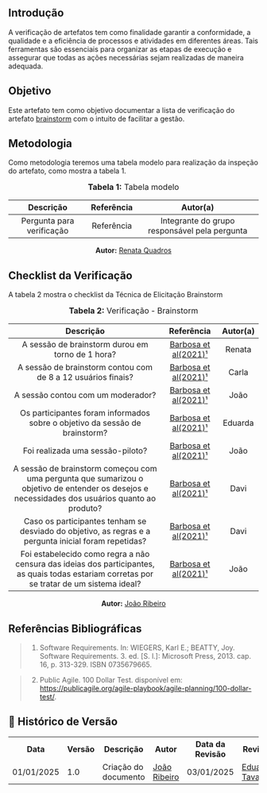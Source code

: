 ## Introdução
A verificação de artefatos tem como finalidade garantir a conformidade, a qualidade e a eficiência de processos e atividades em diferentes áreas. Tais ferramentas são essenciais para organizar as etapas de execução e assegurar que todas as ações necessárias sejam realizadas de maneira adequada. 

## Objetivo
Este artefato tem como objetivo documentar a lista de verificação do artefato [brainstorm](../../PerfilUsuario/Tecnicas/Brainstorm.md) com o intuito de facilitar a gestão.

## Metodologia
Como metodologia teremos uma tabela modelo para realização da inspeção do artefato, como mostra a tabela 1. 

<center>
<font size="3"><b>Tabela 1:</b> Tabela modelo </font>

| Descrição | Referência | Autor(a) |
|:---------:|:---------:|:-----------:|
| Pergunta para verificação | Referência | Integrante do grupo responsável pela pergunta |

<p align="center"><b>Autor:</b> <a href="https://github.com/Renatinha28">Renata Quadros</a></p> 
</center>

## Checklist da Verificação
A tabela 2 mostra o checklist da Técnica de Elicitação Brainstorm

<center>
<font size="3"><b>Tabela 2:</b> Verificação - Brainstorm </font>

|                                                                   Descrição                                                                    |                                         Referência                                 | Autor(a) |
| :--------------------------------------------------------------------------------------------------------------------------------------------: | :--------------------------------------------------------------------------------: | :------: |
|                                                A sessão de brainstorm durou em torno de 1 hora?                                                | [Barbosa et al(2021)](../../assets/images/inspecao2/inspBrainstorm1.PNG)[¹](#ref1) |  Renata  |
|                                          A sessão de brainstorm contou com de 8 a 12 usuários finais?                                          | [Barbosa et al(2021)](../../assets/images/inspecao2/inspBrainstorm1.PNG)[¹](#ref1) |  Carla   |
|                                                       A sessão contou com um moderador?                                                        | [Barbosa et al(2021)](../../assets/images/inspecao2/inspBrainstorm2.PNG)[¹](#ref1) |   João   |
|                                  Os participantes foram informados sobre o objetivo da sessão de brainstorm?                                   | [Barbosa et al(2021)](../../assets/images/inspecao2/inspBrainstorm2.PNG)[¹](#ref1) | Eduarda  |
|                                                        Foi realizada uma sessão-piloto?                                                        | [Barbosa et al(2021)](../../assets/images/inspecao2/inspBrainstorm4.PNG)[¹](#ref1) |   João   |
| A sessão de brainstorm começou com uma pergunta que sumarizou o objetivo de entender os desejos e necessidades dos usuários quanto ao produto? | [Barbosa et al(2021)](../../assets/images/inspecao2/inspBrainstorm1.PNG)[¹](#ref1) |   Davi   |
|                     Caso os participantes tenham se desviado do objetivo, as regras e a pergunta inicial foram repetidas?                      | [Barbosa et al(2021)](../../assets/images/inspecao2/inspBrainstorm3.PNG)[¹](#ref1) |   Davi   |
|  Foi estabelecido como regra a não censura das ideias dos participantes, as quais todas estariam corretas por se tratar de um sistema ideal?   | [Barbosa et al(2021)](../../assets/images/inspecao2/inspBrainstorm5.PNG)[¹](#ref1) |   João   |


<p align="center"><b>Autor:</b> <a href="https://github.com/Joa0V">João Ribeiro</a></p> 
</center>

## Referências Bibliográficas
> 1. <a id="ref1"></a> Software Requirements. In: WIEGERS, Karl E.; BEATTY, Joy. Software Requirements. 3. ed. [S. l.]: Microsoft Press, 2013. cap. 16, p. 313-329. ISBN 0735679665.

> 2. <a id="ref2"></a> Public Agile. 100 Dollar Test. disponível em: https://publicagile.org/agile-playbook/agile-planning/100-dollar-test/. 

## :round_pushpin: Histórico de Versão 

<div align="center">
    <table>
        <tr>
            <th>Data</th>
            <th>Versão</th>
            <th>Descrição</th>
            <th>Autor</th>
            <th>Data da Revisão</th>
            <th>Revisor</th>
        </tr>
        <tr>
            <td>01/01/2025</td>
            <td>1.0</td>
            <td>Criação do documento</td>
            <td><a href="https://github.com/Joa0V">João Ribeiro</a></td>
            <td>03/01/2025</td>
            <td><a href="https://github.com/erteduarda">Eduarda Tavares</a></td>
        </tr>
    </table>
</div>
